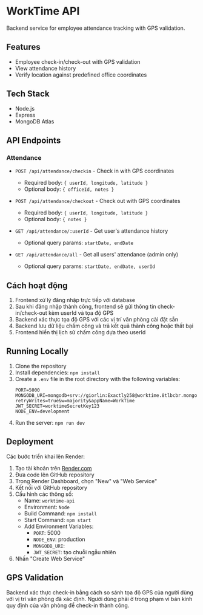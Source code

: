 # WorkTime API

Backend service for employee attendance tracking with GPS validation.

## Features

- Employee check-in/check-out with GPS validation
- View attendance history
- Verify location against predefined office coordinates

## Tech Stack

- Node.js
- Express
- MongoDB Atlas

## API Endpoints

### Attendance

- `POST /api/attendance/checkin` - Check in with GPS coordinates
  - Required body: `{ userId, longitude, latitude }`
  - Optional body: `{ officeId, notes }`
  
- `POST /api/attendance/checkout` - Check out with GPS coordinates
  - Required body: `{ userId, longitude, latitude }`
  - Optional body: `{ notes }`
  
- `GET /api/attendance/:userId` - Get user's attendance history
  - Optional query params: `startDate, endDate`
  
- `GET /api/attendance/all` - Get all users' attendance (admin only)
  - Optional query params: `startDate, endDate, userId`

## Cách hoạt động

1. Frontend xử lý đăng nhập trực tiếp với database
2. Sau khi đăng nhập thành công, frontend sẽ gửi thông tin check-in/check-out kèm userId và tọa độ GPS
3. Backend xác thực tọa độ GPS với các vị trí văn phòng cài đặt sẵn
4. Backend lưu dữ liệu chấm công và trả kết quả thành công hoặc thất bại
5. Frontend hiển thị lịch sử chấm công dựa theo userId

## Running Locally

1. Clone the repository
2. Install dependencies: `npm install`
3. Create a `.env` file in the root directory with the following variables:
   ```
   PORT=5000
   MONGODB_URI=mongodb+srv://giorlin:Exactly258@worktime.8tlbcbr.mongodb.net/worktime?retryWrites=true&w=majority&appName=WorkTime
   JWT_SECRET=worktimeSecretKey123
   NODE_ENV=development
   ```
4. Run the server: `npm run dev`

## Deployment

Các bước triển khai lên Render:

1. Tạo tài khoản trên [Render.com](https://render.com)
2. Đưa code lên GitHub repository
3. Trong Render Dashboard, chọn "New" và "Web Service"
4. Kết nối với GitHub repository
5. Cấu hình các thông số:
   - Name: `worktime-api`
   - Environment: `Node`
   - Build Command: `npm install`
   - Start Command: `npm start`
   - Add Environment Variables:
     - `PORT`: 5000
     - `NODE_ENV`: production
     - `MONGODB_URI`: 
     - `JWT_SECRET`: tạo chuỗi ngẫu nhiên
6. Nhấn "Create Web Service"

## GPS Validation

Backend xác thực check-in bằng cách so sánh tọa độ GPS của người dùng với vị trí văn phòng đã xác định. Người dùng phải ở trong phạm vi bán kính quy định của văn phòng để check-in thành công.
